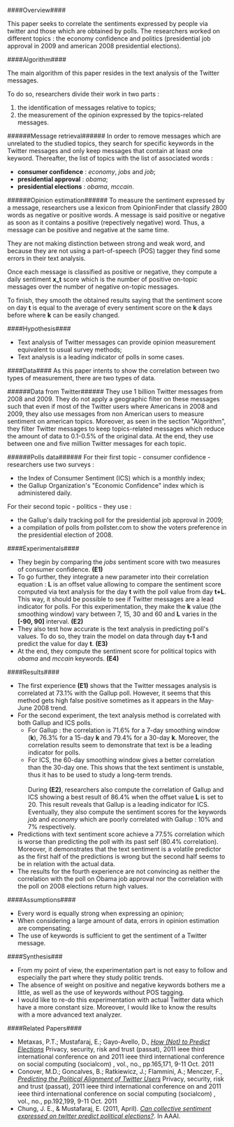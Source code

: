 ####Overview####

This paper seeks to correlate the sentiments expressed by people via twitter and those which are obtained by polls. The researchers worked on different topics : the economy confidence and politics (presidential job approval in 2009 and american 2008 presidential elections).


####Algorithm####

The main algorithm of this paper resides in the text analysis of the Twitter messages.

To do so, researchers divide their work in two parts :

1. the identification of messages relative to topics;
2. the measurement of the opinion expressed by the topics-related messages.

######Message retrieval######
In order to remove messages which are unrelated to the studied topics, they search for specific keywords in the Twitter messages and only keep messages that contain at least one keyword. Thereafter, the list of topics with the list of associated words :

- **consumer confidence** : *economy*, *jobs* and *job*;
- **presidential approval** : *obama*;
- **presidential elections** : *obama*, *mccain*.

######Opinion estimation######
To measure the sentiment expressed by a message, researchers use a lexicon from OpinionFinder that classify 2800 words as negative or positive words. A message is said positive or negative as soon as it contains a positive (repectively negative) word. Thus, a message can be positive and negative at the same time.

They are not making distinction between strong and weak word, and because they are not using a part-of-speech (POS) tagger they find some errors in their text analysis.

Once each message is classified as positive or negative, they compute a daily sentiment **x_t** score which is the number of positive on-topic messages over the number of negative on-topic messages. 

To finish, they smooth the obtained results saying that the sentiment score on day **t** is equal to the average of every sentiment score on the **k** days before where **k** can be easily changed.


####Hypothesis####
- Text analysis of Twitter messages can provide opinion measurement equivalent to usual survey methods;
- Text analysis is a leading indicator of polls in some cases.


####Data####
As this paper intents to show the correlation between two types of measurement, there are two types of data.

######Data from Twitter######
They use 1 billion Twitter messages from 2008 and 2009. They do not apply a geographic filter on these messages such that even if most of the Twitter users where Americans in 2008 and 2009, they also use messages from non American users to measure sentiment on american topics. Moreover, as seen in the section "Algorithm", they filter Twitter messages to keep topics-related messages which reduce the amount of data to 0.1-0.5% of the original data.
At the end, they use between one and five million Twitter messages for each topic.

######Polls data######
For their first topic - consumer confidence - researchers use two surveys : 

- the Index of Consumer Sentiment (ICS) which is a monthly index;
- the Gallup Organization's "Economic Confidence" index which is administered daily.

For their second topic - politics - they use :

- the Gallup's daily tracking poll for the presidential job approval in 2009;
- a compilation of polls from pollster.com to show the voters preference in the presidential election of 2008.


####Experimentals####
- They begin by comparing the *jobs* sentiment score with two measures of consumer confidence. **(E1)**
- To go further, they integrate a new parameter into their correlation equation : **L** is an offset value allowing to compare the sentiment score computed via text analysis for the day **t** with the poll value from day **t+L**. This way, it should be possible to see if Twitter messages are a lead indicator for polls. For this experimentation, they make the **k** value (the smoothing window) vary between 7, 15, 30 and 60 and **L** varies in the **[-90, 90]** interval. **(E2)**
- They also test how accurate is the text analysis in predicting poll's values. To do so, they train the model on data through day **t-1** and predict the value for day **t**. **(E3)**
- At the end, they compute the sentiment score for political topics with *obama* and *mccain* keywords. **(E4)**

####Results####
- The first experience **(E1)** shows that the Twitter messages analysis is correlated at 73.1% with the Gallup poll. However, it seems that this method gets high false positive sometimes as it appears in the May-June 2008 trend.
- For the second experiment, the text analysis method is correlated with both Gallup and ICS polls.
	- For Gallup : the correlation is 71.6% for a 7-day smoothing window (**k**), 76.3% for a 15-day **k** and 79.4% for a 30-day **k**. Moreover, the correlation results seem to demonstrate that text is be a leading indicator for polls.
	- For ICS, the 60-day smoothing window gives a better correlation than the 30-day one. This shows that the text sentiment is unstable, thus it has to be used to study a long-term trends.<br><br>
	During **(E2)**, researchers also compute the correlation of Gallup and ICS showing a best result of 86.4% when the offset value **L** is set to 20. This result reveals that Gallup is a leading indicator for ICS.
	Eventually, they also compute the sentiment scores for the keywords *job* and *economy* which are poorly correlated with Gallup : 10% and 7% respectively.
- Predictions with text sentiment score achieve a 77.5% correlation which is worse than predicting the poll with its past self (80.4% correlation). Moreover, it demonstrates that the text sentiment is a volatile predictor as the first half of the predictions is wrong but the second half seems to be in relation with the actual data.
- The results for the fourth experience are not convincing as neither the correlation with the poll on Obama job approval nor the correlation with the poll on 2008 elections return high values.


####Assumptions####
- Every word is equally strong when expressing an opinion;
- When considering a large amount of data, errors in opinion estimation are compensating;
- The use of keywords is sufficient to get the sentiment of a Twitter message.


####Synthesis###
- From my point of view, the experimentation part is not easy to follow and especially the part where they study politic trends.
- The absence of weight on positive and negative keywords bothers me a little, as well as the use of keywords without POS tagging.
- I would like to re-do this experimentation with actual Twitter data which have a more constant size. Moreover, I would like to know the results with a more advanced text analyzer.


####Related Papers####
- Metaxas, P.T.; Mustafaraj, E.; Gayo-Avello, D., [*How (Not) to Predict Elections*](http://ieeexplore.ieee.org/stamp/stamp.jsp?tp=&arnumber=6113109&isnumber=6113084) Privacy, security, risk and trust (passat), 2011 ieee third international conference on and 2011 ieee third international conference on social computing (socialcom) , vol., no., pp.165,171, 9-11 Oct. 2011
- Conover, M.D.; Goncalves, B.; Ratkiewicz, J.; Flammini, A.; Menczer, F., [*Predicting the Political Alignment of Twitter Users*](http://ieeexplore.ieee.org/stamp/stamp.jsp?tp=&arnumber=6113114&isnumber=6113084) Privacy, security, risk and trust (passat), 2011 ieee third international conference on and 2011 ieee third international conference on social computing (socialcom) , vol., no., pp.192,199, 9-11 Oct. 2011
- Chung, J. E., & Mustafaraj, E. (2011, April). [*Can collective sentiment expressed on twitter predict political elections?*](http://www.christopia.net/data/school/2011/Fall/social-media-mining/project_proposal/sources/chung-2011.pdf). In AAAI.
